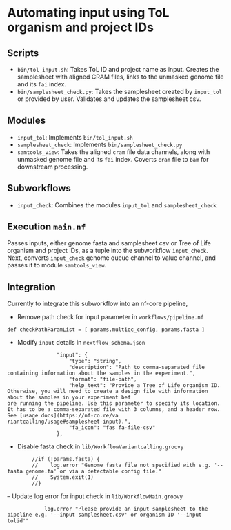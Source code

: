 # Automating input using ToL organism and project IDs

## Scripts

- `bin/tol_input.sh`: Takes ToL ID and project name as input. Creates the samplesheet with aligned CRAM files, links to the unmasked genome file and its `fai` index.
- `bin/samplesheet_check.py`: Takes the samplesheet created by `input_tol` or provided by user. Validates and updates the samplesheet csv.

## Modules

- `input_tol`: Implements `bin/tol_input.sh`
- `samplesheet_check`: Implements `bin/samplesheet_check.py`
- `samtools_view`: Takes the aligned `cram` file data channels, along with unmasked genome file and its `fai` index. Coverts `cram` file to `bam` for downstream processing.

## Subworkflows

- `input_check`: Combines the modules `input_tol` and `samplesheet_check`

## Execution `main.nf`

Passes inputs, either genome fasta and samplesheet csv or Tree of Life organism and project IDs, as a tuple into the subworkflow `input_check`. Next, converts `input_check` genome queue channel to value channel, and passes it to module `samtools_view`.

## Integration

Currently to integrate this subworkflow into an nf-core pipeline,
- Remove path check for input parameter in `workflows/pipeline.nf`
```
def checkPathParamList = [ params.multiqc_config, params.fasta ]
```
- Modify `input` details in `nextflow_schema.json`
```
                "input": {
                    "type": "string",
                    "description": "Path to comma-separated file containing information about the samples in the experiment.",
                    "format": "file-path",
                    "help_text": "Provide a Tree of Life organism ID. Otherwise, you will need to create a design file with information about the samples in your experiment bef
ore running the pipeline. Use this parameter to specify its location. It has to be a comma-separated file with 3 columns, and a header row. See [usage docs](https://nf-co.re/va
riantcalling/usage#samplesheet-input).",
                    "fa_icon": "fas fa-file-csv"
                },
```
- Disable fasta check in `lib/WorkflowVariantcalling.groovy`
```
        //if (!params.fasta) {
        //    log.error "Genome fasta file not specified with e.g. '--fasta genome.fa' or via a detectable config file."
        //    System.exit(1)
        //}
```
– Update log error for input check in `lib/WorkflowMain.groovy`
```
            log.error "Please provide an input samplesheet to the pipeline e.g. '--input samplesheet.csv' or organism ID '--input tolid'"
```

